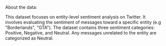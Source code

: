 About the data:


This dataset focuses on entity-level sentiment analysis on Twitter. It involves evaluating the sentiment of messages toward a specific entity (e.g "Borderlands", "GTA"). The dataset contains three sentiment categories: Positive, Negative, and Neutral. Any messages unrelated to the entity are categorized as Neutral.
